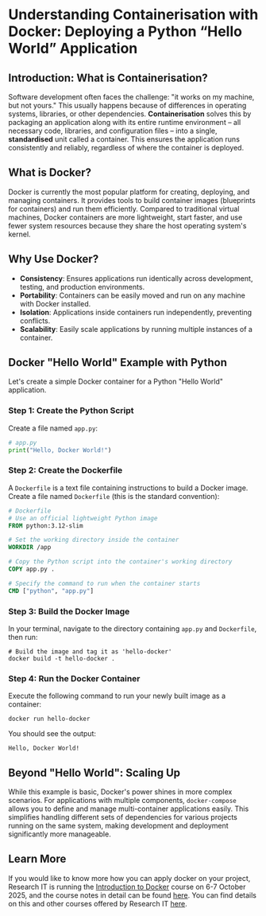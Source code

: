 # Understanding Containerisation with Docker: Deploying a Python “Hello World” Application

## Introduction: What is Containerisation?
Software development often faces the challenge: "it works on my machine, but not yours." This usually happens because of differences in operating systems, libraries, or other dependencies. **Containerisation** solves this by packaging an application along with its entire runtime environment – all necessary code, libraries, and configuration files – into a single, **standardised** unit called a container. This ensures the application runs consistently and reliably, regardless of where the container is deployed.

## What is Docker?
Docker is currently the most popular platform for creating, deploying, and managing containers. It provides tools to build container images (blueprints for containers) and run them efficiently. Compared to traditional virtual machines, Docker containers are more lightweight, start faster, and use fewer system resources because they share the host operating system's kernel.

## Why Use Docker?
- **Consistency**: Ensures applications run identically across development, testing, and production environments.
- **Portability**: Containers can be easily moved and run on any machine with Docker installed.
- **Isolation**: Applications inside containers run independently, preventing conflicts.
- **Scalability**: Easily scale applications by running multiple instances of a container.

## Docker "Hello World" Example with Python
Let's create a simple Docker container for a Python "Hello World" application.

### Step 1: Create the Python Script
Create a file named `app.py`:
```python
# app.py
print("Hello, Docker World!")
```

### Step 2: Create the Dockerfile
A `Dockerfile` is a text file containing instructions to build a Docker image. Create a file named `Dockerfile` (this is the standard convention):
```dockerfile
# Dockerfile
# Use an official lightweight Python image
FROM python:3.12-slim

# Set the working directory inside the container
WORKDIR /app

# Copy the Python script into the container's working directory
COPY app.py .

# Specify the command to run when the container starts
CMD ["python", "app.py"]
```

### Step 3: Build the Docker Image
In your terminal, navigate to the directory containing `app.py` and `Dockerfile`, then run:
```shell
# Build the image and tag it as 'hello-docker'
docker build -t hello-docker .
```

### Step 4: Run the Docker Container
Execute the following command to run your newly built image as a container:
```shell
docker run hello-docker
```

You should see the output:
```
Hello, Docker World!
```

## Beyond "Hello World": Scaling Up
While this example is basic, Docker's power shines in more complex scenarios. For applications with multiple components, `docker-compose` allows you to define and manage multi-container applications easily. This simplifies handling different sets of dependencies for various projects running on the same system, making development and deployment significantly more manageable.

## Learn More
If you would like to know more how you can apply docker on your project, Research IT is running the [Introduction to Docker](http://app.manchester.ac.uk/RDOCKER) course on 6-7 October 2025, and the course notes in detail can be found [here](https://uomresearchit.github.io/docker-introduction/). You can find details on this and other courses offered by Research IT [here](https://www.staffnet.manchester.ac.uk/talent-development/learning-pathways/professional-and-technical-development/digital-skills/research-computing/).